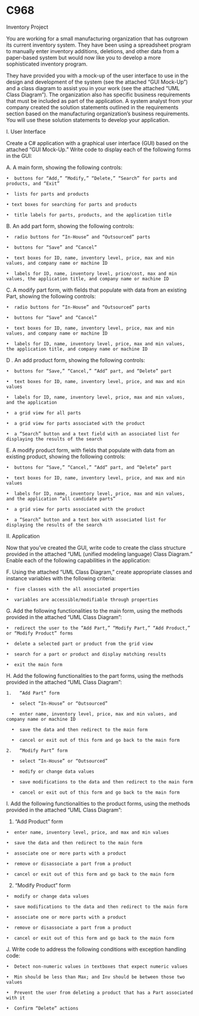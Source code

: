 # C968 
Inventory Project

You are working for a small manufacturing organization that has outgrown its current inventory system. They have been using a spreadsheet program to manually enter inventory additions, deletions, and other data from a paper-based system but would now like you to develop a more sophisticated inventory program.

They have provided you with a mock-up of the user interface to use in the design and development of the system (see the attached “GUI Mock-Up”) and a class diagram to assist you in your work (see the attached “UML Class Diagram”). The organization also has specific business requirements that must be included as part of the application. A system analyst from your company created the solution statements outlined in the requirements section based on the manufacturing organization’s business requirements. You will use these solution statements to develop your application.

I. User Interface



Create a C# application with a graphical user interface (GUI) based on the attached “GUI Mock-Up.” Write code to display each of the following forms in the GUI:



  A.  A main form, showing the following controls:

    •  buttons for “Add,” “Modify,” “Delete,” “Search” for parts and products, and “Exit”

    •  lists for parts and products

    • text boxes for searching for parts and products

    •  title labels for parts, products, and the application title



  B.  An add part form, showing the following controls:

    •  radio buttons for “In-House” and “Outsourced” parts

    •  buttons for “Save” and “Cancel”

    •  text boxes for ID, name, inventory level, price, max and min values, and company name or machine ID

    •  labels for ID, name, inventory level, price/cost, max and min values, the application title, and company name or machine ID



  C.  A modify part form, with fields that populate with data from an existing Part, showing the following controls:

    •  radio buttons for “In-House” and “Outsourced” parts

    •  buttons for “Save” and “Cancel”

    •  text boxes for ID, name, inventory level, price, max and min values, and company name or machine ID

    •  labels for ID, name, inventory level, price, max and min values, the application title, and company name or machine ID



  D .  An add product form, showing the following controls:

    •  buttons for “Save,” “Cancel,” “Add” part, and “Delete” part

    •  text boxes for ID, name, inventory level, price, and max and min values

    •  labels for ID, name, inventory level, price, max and min values, and the application

    •  a grid view for all parts

    •  a grid view for parts associated with the product

    •  a “Search” button and a text field with an associated list for displaying the results of the search



  E.  A modify product form, with fields that populate with data from an existing product, showing the following controls:

    •  buttons for “Save,” “Cancel,” “Add” part, and “Delete” part

    •  text boxes for ID, name, inventory level, price, and max and min values

    •  labels for ID, name, inventory level, price, max and min values, and the application “all candidate parts”

    •  a grid view for parts associated with the product

    •  a “Search” button and a text box with associated list for displaying the results of the search



II. Application



Now that you’ve created the GUI, write code to create the class structure provided in the attached “UML (unified modeling language) Class Diagram.” Enable each of the following capabilities in the application:



  F.  Using the attached “UML Class Diagram,” create appropriate classes and instance variables with the following criteria:

    •  five classes with the all associated properties

    •  variables are accessible/modifiable through properties



  G.  Add the following functionalities to the main form, using the methods provided in the attached “UML Class Diagram”:

    •  redirect the user to the “Add Part,” “Modify Part,” “Add Product,” or “Modify Product” forms

    •  delete a selected part or product from the grid view

    •  search for a part or product and display matching results

    •  exit the main form



  H.  Add the following functionalities to the part forms, using the methods provided in the attached “UML Class Diagram”:

    1.   “Add Part” form

      •  select “In-House” or “Outsourced”

      •  enter name, inventory level, price, max and min values, and company name or machine ID

      •  save the data and then redirect to the main form

      •  cancel or exit out of this form and go back to the main form

    2.   “Modify Part” form

      •  select “In-House” or “Outsourced”

      •  modify or change data values

      •  save modifications to the data and then redirect to the main form

      •  cancel or exit out of this form and go back to the main form



I.  Add the following functionalities to the product forms, using the methods provided in the attached “UML Class Diagram”:

  1.   “Add Product” form

    •  enter name, inventory level, price, and max and min values

    •  save the data and then redirect to the main form

    •  associate one or more parts with a product

    •  remove or disassociate a part from a product

    •  cancel or exit out of this form and go back to the main form

  2.   “Modify Product” form

    •  modify or change data values

    •  save modifications to the data and then redirect to the main form

    •  associate one or more parts with a product

    •  remove or disassociate a part from a product

    •  cancel or exit out of this form and go back to the main form



J.  Write code to address the following conditions with exception handling code:

    •  Detect non-numeric values in textboxes that expect numeric values

    •  Min should be less than Max; and Inv should be between those two values

    •  Prevent the user from deleting a product that has a Part associated with it

    •  Confirm “Delete” actions
